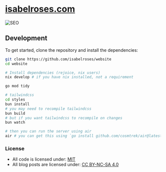 # [isabelroses.com](https://isabelroses.com)

![SEO](seo.png)

## Development

To get started, clone the repository and install the dependencies:

```bash
git clone https://github.com/isabelroses/website
cd website

# Install dependencies (rejoice, nix users)
nix develop # if you have nix installed, not a requirement

go mod tidy

# tailwindcss
cd styles
bun install
# you may need to recompile tailwindcss
bun build
# but if you want tailwindcss to recompile on changes
bun watch

# then you can run the server using air
air # you can get this using `go install github.com/cosmtrek/air@latest`
```

### License

- All code is licensed under:
  [MIT](https://opensource.org/licenses/MIT)
- All blog posts are licensed under:
  [CC BY-NC-SA 4.0](https://creativecommons.org/licenses/by-nc-sa/4.0/)
